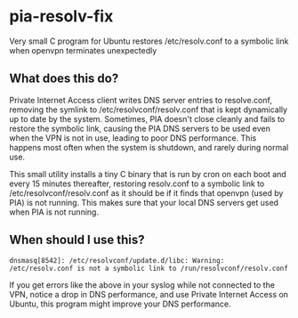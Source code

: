 # pia-resolv-fix
Very small C program for Ubuntu restores /etc/resolv.conf to a symbolic link when openvpn terminates unexpectedly

What does this do?
------------------

Private Internet Access client writes DNS server entries to resolve.conf, removing the symlink to /etc/resolvconf/resolv.conf 
that is kept dynamically up to date by the system. Sometimes, PIA doesn't close cleanly and fails to restore the symbolic 
link, causing the PIA DNS servers to be used even when the VPN is not in use, leading to poor DNS performance. This happens 
most often when the system is shutdown, and rarely during normal use.

This small utility installs a tiny C binary that is run by cron on each boot and every 15 minutes thereafter, restoring 
resolv.conf to a symbolic link to /etc/resolvconf/resolv.conf as it should be if it finds that openvpn (used by PIA) is not 
running. This makes sure that your local DNS servers get used when PIA is not running.

When should I use this?
-----------------------

```
dnsmasq[8542]: /etc/resolvconf/update.d/libc: Warning: /etc/resolv.conf is not a symbolic link to /run/resolvconf/resolv.conf
```

If you get errors like the above in your syslog while not connected to the VPN, notice a drop in DNS performance, and use 
Private Internet Access on Ubuntu, this program might improve your DNS performance.

